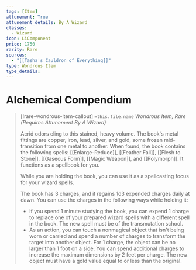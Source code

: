 ```yaml
---
tags: [Item]
attunement: True
attunement_details: By A Wizard
classes:
  - Wizard
icon: LiComponent
price: 1750
rarity: Rare
sources:
  - "[[Tasha's Cauldron of Everything]]"
type: Wondrous Item
type_details: 
---
```

# Alchemical Compendium
>[!rare-wondrous-item-callout] `=this.file.name`
>*Wondrous Item, Rare (Requires Attunement By A Wizard)*
>
>Acrid odors cling to this stained, heavy volume. The book's metal fittings are copper, iron, lead, silver, and gold, some frozen mid-transition from one metal to another. When found, the book contains the following spells: [[Enlarge-Reduce]], [[Feather Fall]], [[Flesh to Stone]], [[Gaseous Form]], [[Magic Weapon]], and [[Polymorph]]. It functions as a spellbook for you.
>
>While you are holding the book, you can use it as a spellcasting focus for your wizard spells.
>
>The book has 3 charges, and it regains 1d3 expended charges daily at dawn. You can use the charges in the following ways while holding it:
>
>* If you spend 1 minute studying the book, you can expend 1 charge to replace one of your prepared wizard spells with a different spell in the book. The new spell must be of the transmutation school.
>* As an action, you can touch a nonmagical object that isn't being worn or carried and spend a number of charges to transform the target into another object. For 1 charge, the object can be no larger than 1 foot on a side. You can spend additional charges to increase the maximum dimensions by 2 feet per charge. The new object must have a gold value equal to or less than the original.
>
>
